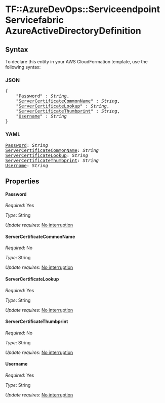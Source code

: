 # TF::AzureDevOps::ServiceendpointServicefabric AzureActiveDirectoryDefinition

## Syntax

To declare this entity in your AWS CloudFormation template, use the following syntax:

### JSON

<pre>
{
    "<a href="#password" title="Password">Password</a>" : <i>String</i>,
    "<a href="#servercertificatecommonname" title="ServerCertificateCommonName">ServerCertificateCommonName</a>" : <i>String</i>,
    "<a href="#servercertificatelookup" title="ServerCertificateLookup">ServerCertificateLookup</a>" : <i>String</i>,
    "<a href="#servercertificatethumbprint" title="ServerCertificateThumbprint">ServerCertificateThumbprint</a>" : <i>String</i>,
    "<a href="#username" title="Username">Username</a>" : <i>String</i>
}
</pre>

### YAML

<pre>
<a href="#password" title="Password">Password</a>: <i>String</i>
<a href="#servercertificatecommonname" title="ServerCertificateCommonName">ServerCertificateCommonName</a>: <i>String</i>
<a href="#servercertificatelookup" title="ServerCertificateLookup">ServerCertificateLookup</a>: <i>String</i>
<a href="#servercertificatethumbprint" title="ServerCertificateThumbprint">ServerCertificateThumbprint</a>: <i>String</i>
<a href="#username" title="Username">Username</a>: <i>String</i>
</pre>

## Properties

#### Password

_Required_: Yes

_Type_: String

_Update requires_: [No interruption](https://docs.aws.amazon.com/AWSCloudFormation/latest/UserGuide/using-cfn-updating-stacks-update-behaviors.html#update-no-interrupt)

#### ServerCertificateCommonName

_Required_: No

_Type_: String

_Update requires_: [No interruption](https://docs.aws.amazon.com/AWSCloudFormation/latest/UserGuide/using-cfn-updating-stacks-update-behaviors.html#update-no-interrupt)

#### ServerCertificateLookup

_Required_: Yes

_Type_: String

_Update requires_: [No interruption](https://docs.aws.amazon.com/AWSCloudFormation/latest/UserGuide/using-cfn-updating-stacks-update-behaviors.html#update-no-interrupt)

#### ServerCertificateThumbprint

_Required_: No

_Type_: String

_Update requires_: [No interruption](https://docs.aws.amazon.com/AWSCloudFormation/latest/UserGuide/using-cfn-updating-stacks-update-behaviors.html#update-no-interrupt)

#### Username

_Required_: Yes

_Type_: String

_Update requires_: [No interruption](https://docs.aws.amazon.com/AWSCloudFormation/latest/UserGuide/using-cfn-updating-stacks-update-behaviors.html#update-no-interrupt)

